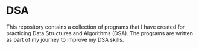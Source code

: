 # DSA

This repository contains a collection of programs that I have created for practicing Data Structures and Algorithms (DSA). The programs are written as part of my journey to improve my DSA skills.
